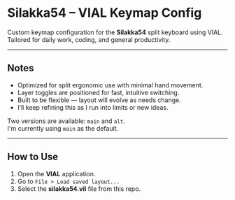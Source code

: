 # Silakka54 – VIAL Keymap Config

Custom keymap configuration for the **Silakka54** split keyboard using VIAL.  
Tailored for daily work, coding, and general productivity.

---

## Notes

- Optimized for split ergonomic use with minimal hand movement.
- Layer toggles are positioned for fast, intuitive switching.
- Built to be flexible — layout will evolve as needs change.
- I’ll keep refining this as I run into limits or new ideas.

Two versions are available: `main` and `alt`.  
I'm currently using `main` as the default.

---

## How to Use

1. Open the **VIAL** application.
2. Go to `File > Load saved layout...`
3. Select the **silakka54.vil** file from this repo.
